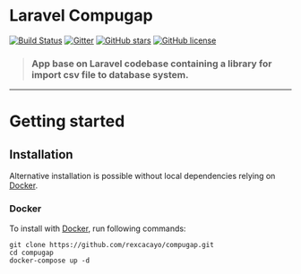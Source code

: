 # Laravel Compugap

[![Build Status](https://img.shields.io/travis/gothinkster/laravel-realworld-example-app/master.svg)](https://travis-ci.org/gothinkster/laravel-realworld-example-app) [![Gitter](https://img.shields.io/gitter/room/realworld-dev/laravel.svg)](https://gitter.im/realworld-dev/laravel) [![GitHub stars](https://img.shields.io/github/stars/gothinkster/laravel-realworld-example-app.svg)](https://github.com/gothinkster/laravel-realworld-example-app/stargazers) [![GitHub license](https://img.shields.io/github/license/gothinkster/laravel-realworld-example-app.svg)](https://raw.githubusercontent.com/gothinkster/laravel-realworld-example-app/master/LICENSE)

> ### App base on Laravel codebase containing a library for import csv file to database system. 
----------

# Getting started

## Installation

Alternative installation is possible without local dependencies relying on [Docker](#docker). 

### Docker

To install with [Docker](https://linuxconfig.org/how-to-install-docker-on-ubuntu-18-04-bionic-beaver), run following commands:

```
git clone https://github.com/rexcacayo/compugap.git
cd compugap
docker-compose up -d
```
